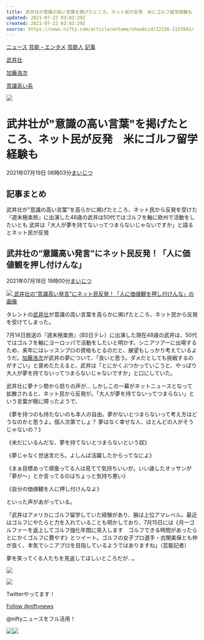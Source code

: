 ```yaml
---
title: 武井壮が意識の高い言葉を掲げたところ、ネット民が反発　米にゴルフ留学経験も
updated: 2021-07-22 03:03:29Z
created: 2021-07-22 03:03:29Z
source: https://news.nifty.com/article/entame/showbizd/12156-1157842/
---
```


[ニュース](https://news.nifty.com/)
[芸能・エンタメ](https://news.nifty.com/entame/)
[芸能人](https://news.nifty.com/entame/showbizd/)
[記事](https://news.nifty.com/article/entame/showbizd/12156-1157842/)

[武井壮](https://news.nifty.com/topics/keyword/%E6%AD%A6%E4%BA%95%E5%A3%AE/160530001254/)

[加藤浩次](https://news.nifty.com/topics/keyword/%E5%8A%A0%E8%97%A4%E6%B5%A9%E6%AC%A1/160530002427/)

[意識高い系](https://news.nifty.com/topics/keyword/%E6%84%8F%E8%AD%98%E9%AB%98%E3%81%84%E7%B3%BB/160828122752/)

[![](https://news.nifty.com/cms_image/news/entame/12156-1157842/thumb-12156-1157842-entame_l.jpg)](https://news.nifty.com/article/entame/showbizd/12156-1157842/)

# 武井壮が"意識の高い言葉"を掲げたところ、ネット民が反発　米にゴルフ留学経験も

2021年07月19日 06時03分[まいじつ](https://news.nifty.com/vender/%82%DC%82%A2%82%B6%82%C2/myjitsu/)

## 記事まとめ

武井壮が"意識の高い言葉"を高らかに掲げたところ、ネット民から反発を受けた
『週末極楽旅』に出演した48歳の武井は50代ではゴルフを軸に欧州で活動をしたいとも
武井は「大人が夢を持てないってつまらないじゃないですか」と語るとネット民が反発

## 武井壮の“意識高い発言”にネット民反発！「人に価値観を押し付けんな」

2021年07月18日 19時00分[まいじつ](https://news.nifty.com/vender/%82%DC%82%A2%82%B6%82%C2/myjitsu/)

[ ![](https://news.nifty.com/cms_image/news/entame/12156-1157842/thumb-12156-1157842-entame_l.jpg)  武井壮の“意識高い発言”にネット民反発！「人に価値観を押し付けんな」の画像](https://news.nifty.com/article/entame/showbizd/12156-1157842/photo/)

タレントの[武井壮](https://news.nifty.com/topics/keyword/%E6%AD%A6%E4%BA%95%E5%A3%AE/160530001254/)が意識の高い言葉を高らかに掲げたところ、ネット民から反発を受けてしまった。

7月14日放送の『週末極楽旅』（BS日テレ）に出演した現在48歳の武井は、50代ではゴルフを軸にヨーロッパで活動をしたいと明かす。シニアツアーに出場するため、来年にはレッスンプロの資格もとるのだと、展望もしっかり考えているようだ。[加藤浩次](https://news.nifty.com/topics/keyword/%E5%8A%A0%E8%97%A4%E6%B5%A9%E6%AC%A1/160530002427/)が武井の夢について、「良いと思う。ダメだとしても挑戦するのがすごい」と褒めたたえると、武井は「とにかくぶつかっていこうと、やっぱり大人が夢を持てないってつまらないじゃないですか」と口にしていた。

武井壮に夢ナシ勢から怒りの声が…
しかしこの一幕がネットニュースとなって拡散されると、ネット民から反発が。「大人が夢を持てないってつまらない」という言葉が癇に障ったようで、

《夢を持つのも持たないのも本人の自由。夢がないとつまらないって考え方はどうなのかと思うよ。個人次第でしょ？ 夢はなく幸せな人、ほとんどの人がそうじゃないの？》

《未だにいるんだな、夢を持てないとつまらないという奴》

《夢じゃなく世迷言だろ。よしんば活躍したからってなによ》

《まぁ目標あって頑張ってる人は見てて気持ちいいが。いい歳したオッサンが「夢が〜」とか言ってるのはちょっと気持ち悪い》

《自分の価値観を人に押し付けんなよ》

といった声があがっている。

「武井はアメリカにゴルフ留学していた経験があり、腕は上位アマレベル。最近はゴルフにやたらと力を入れていることも明かしており、7月15日には《月一ゴルファーを返上してゴルフ強化年間に突入します　ゴルフできる時間があったらとにかくゴルフに費やす》とツイート。ゴルフの女子プロ選手・古閑美保とも仲が良く、本気でシニアプロを目指しているようではありますね」（芸能記者）

夢を笑ってくる人たちを見返してほしいところだが…。

[![](https://news.nifty.com/cms_image/news/vender/myjitsu/myjitsulogo.gif)](http://myjitsu.jp)

[![](https://news.nifty.com/images/olympic2020/645_100.png)](https://news.nifty.com/keyword/olympic2020.htm?utm_source=niftynews&utm_medium=article_banner&utm_campaign=olympic2020)

Twitterやってます！

[Follow @niftynews](https://twitter.com/niftynews)

@niftyニュースをフル活用！

[![](https://news.nifty.com/img/store_ios.png)](https://niftynews.page.link/newspc)[![](https://news.nifty.com/img/store_android.png)](https://play.google.com/store/apps/details?id=com.nifty.snews.android&hl=ja)